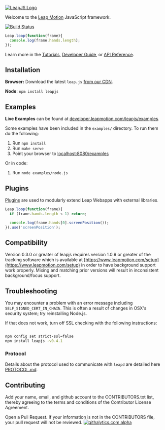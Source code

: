 [![LeapJS Logo](https://cloud.githubusercontent.com/assets/407497/2652512/eedfb992-bfae-11e3-8323-f202845e3fd8.png)](https://developer.leapmotion.com/leapjs/)

Welcome to the [Leap Motion](https://www.leapmotion.com) JavaScript framework.

[![Build Status](https://travis-ci.org/leapmotion/leapjs.png)](https://travis-ci.org/leapmotion/leapjs)

```javascript
Leap.loop(function(frame){
  console.log(frame.hands.length);
});
```

Learn more in the [Tutorials](https://developer.leapmotion.com/leapjs/tutorials/welcome), [Developer Guide](https://developer.leapmotion.com/leapjs/api-guide), or [API Reference](https://developer.leapmotion.com/documentation/javascript/api/Leap_Classes.html).

## Installation

**Browser:** Download the latest `leap.js` [from our CDN](https://developer.leapmotion.com/leapjs/welcome).

**Node**:  `npm install leapjs`

## Examples

**Live Examples** can be found at [developer.leapmotion.com/leapjs/examples](http://developer.leapmotion.com/leapjs/examples).

Some examples have been included in the <code>examples/</code> directory. To run them do the following:

1. Run `npm install`
2. Run `make serve`
3. Point your browser to [localhost:8080/examples](http://localhost:8080/examples)

Or in code:

1. Run `node examples/node.js`

## Plugins

[Plugins](http://developer.leapmotion.com/leapjs/plugins) are used to modularly extend Leap Webapps with external libraries.

```javascript
Leap.loop(function(frame){
  if (frame.hands.length < 1) return;

  console.log(frame.hands[0].screenPosition());
}).use('screenPosition');
```

## Compatibility

Version 0.3.0 or greater of leapjs requires version 1.0.9 or greater of the tracking software which is available at
[https://www.leapmotion.com/setup](https://www.leapmotion.com/setup) in order to have background support work properly.
Mixing and matching prior versions will result in inconsistent background/focus support.


## Troubleshooting

You may encounter a problem with an error message including `SELF_SIGNED_CERT_IN_CHAIN`.
This is often a result of changes in OSX's security system; try reinstalling Node.js.

If that does not work, turn off SSL checking with the following instructions:

``` bash

npm config set strict-ssl=false
npm install leapjs -v0.4.1

````

### Protocol
Details about the protocol used to communicate with `leapd` are detailed here
[PROTOCOL.md](https://github.com/leapmotion/leapjs/blob/master/PROTOCOL.md).

## Contributing

Add your name, email, and github account to the CONTRIBUTORS.txt list, thereby agreeing to the terms and conditions of the Contributor License Agreement.

Open a Pull Request. If your information is not in the CONTRIBUTORS file, your pull request will not be reviewed.
[![githalytics.com alpha](https://cruel-carlota.pagodabox.com/f4522a98d0918ac69a49119ac3249bdb "githalytics.com")](http://githalytics.com/leapmotion/leapjs)